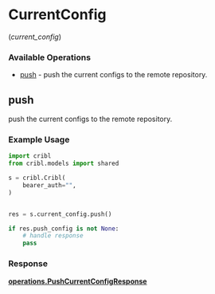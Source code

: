 # CurrentConfig
(*current_config*)

### Available Operations

* [push](#push) - push the current configs to the remote repository.

## push

push the current configs to the remote repository.

### Example Usage

```python
import cribl
from cribl.models import shared

s = cribl.Cribl(
    bearer_auth="",
)


res = s.current_config.push()

if res.push_config is not None:
    # handle response
    pass
```


### Response

**[operations.PushCurrentConfigResponse](../../models/operations/pushcurrentconfigresponse.md)**

